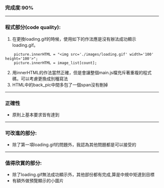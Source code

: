 ### 完成度:90%
- - -
### 程式部分(code quality):
1. 在更換loading.gif的時候，使用如下的作法應是沒有辦法成功顯示loading.gif。
```
    picture.innerHTML = "<img src='./images/loading.gif' width='100' height='100'>";
    picture.innerHTML = image_list[count];
```
 
2. 用innerHTML的作法當然正確，但是會讓整個main.js檔充斥著重複的程式碼，可以考慮更換成別種寫法
3. HTML中的back_pic中間多包了一個span沒有刪掉
- - -
### 正確性
- 原則上基本要求皆有達到
- - -
### 可改進的部分:
- 除了第一項loading.gif的問題外，我認為其他問題都是可以接受的
- - -
### 值得欣賞的部分:
- 除了loading.gif無法成功顯示外，其他部份都有完成,算是中規中矩達到目標
- 有額外做預覽顯示的小圖片